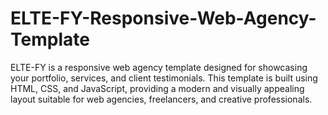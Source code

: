 # ELTE-FY-Responsive-Web-Agency-Template
ELTE-FY is a responsive web agency template designed for showcasing your portfolio, services, and client testimonials. This template is built using HTML, CSS, and JavaScript, providing a modern and visually appealing layout suitable for web agencies, freelancers, and creative professionals.
